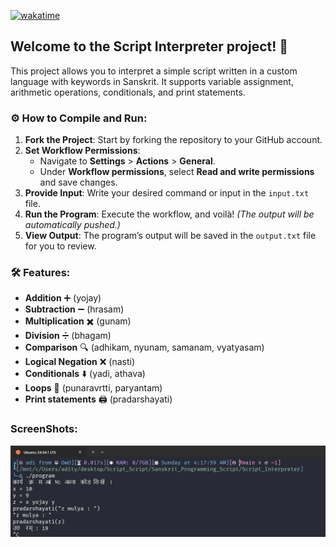 [![wakatime](https://wakatime.com/badge/github/EchoSingh/EchoSingh.svg)](https://wakatime.com/badge/github/EchoSingh/EchoSingh)
## Welcome to the **Script Interpreter** project! 🚀
This project allows you to interpret a simple script written in a custom language with keywords in Sanskrit. It supports variable assignment, arithmetic operations, conditionals, and print statements.

### ⚙️ **How to Compile and Run**:

1. **Fork the Project**: Start by forking the repository to your GitHub account.  
2. **Set Workflow Permissions**:  
   - Navigate to **Settings** > **Actions** > **General**.  
   - Under **Workflow permissions**, select **Read and write permissions** and save changes.  
3. **Provide Input**: Write your desired command or input in the `input.txt` file.  
4. **Run the Program**: Execute the workflow, and voilà! *(The output will be automatically pushed.)*  
5. **View Output**: The program’s output will be saved in the `output.txt` file for you to review.

### 🛠 **Features**:
- **Addition** ➕ (yojay)
- **Subtraction** ➖ (hrasam)
- **Multiplication** ✖️ (gunam)
- **Division** ➗ (bhagam)
- **Comparison** 🔍 (adhikam, nyunam, samanam, vyatyasam)
- **Logical Negation** ❌ (nasti)
- **Conditionals** ⬇️ (yadi, athava)
- **Loops** 🔄 (punaravrtti, paryantam)
- **Print statements** 🖨️ (pradarshayati)

### **ScreenShots**:
   ![Screenshot](Screenshots/output.jpg)

